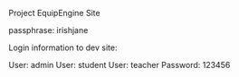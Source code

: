 Project EquipEngine Site

passphrase: irishjane


Login information to dev site:

User: admin
User: student
User: teacher
Password: 123456